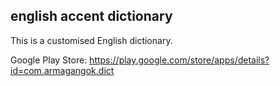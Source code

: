## english accent dictionary

This is a customised English dictionary.

Google Play Store: https://play.google.com/store/apps/details?id=com.armagangok.dict


